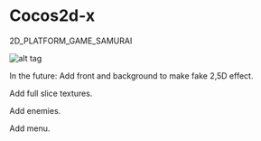 # Cocos2d-x

2D_PLATFORM_GAME_SAMURAI

![alt tag](http://s11.postimg.org/lhdwgw6zn/samurai.png)


In the future:
Add front and background to make fake 2,5D effect.

Add full slice textures.

Add enemies.

Add menu.


